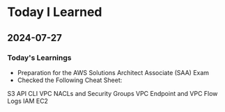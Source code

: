 # Today I Learned

## 2024-07-27

### Today's Learnings
- Preparation for the AWS Solutions Architect Associate (SAA) Exam
- Checked the Following Cheat Sheet:

S3
API
CLI
VPC
NACLs and Security Groups
VPC Endpoint and VPC Flow Logs
IAM
EC2
